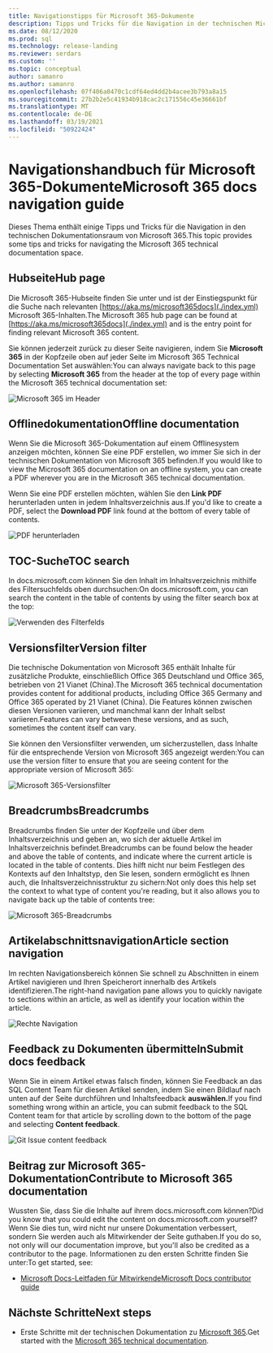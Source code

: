 ```yaml
---
title: Navigationstipps für Microsoft 365-Dokumente
description: Tipps und Tricks für die Navigation in der technischen Microsoft 365-Dokumentation – hier finden Sie Informationen wie die Hubseite, das Inhaltsverzeichnis, die Kopfzeile sowie die Verwendung der Breadcrumbs und die Verwendung des Versionsfilters.
ms.date: 08/12/2020
ms.prod: sql
ms.technology: release-landing
ms.reviewer: serdars
ms.custom: ''
ms.topic: conceptual
author: samanro
ms.author: samanro
ms.openlocfilehash: 07f406a0470c1cdf64ed4dd2b4acee3b793a8a15
ms.sourcegitcommit: 27b2b2e5c41934b918cac2c171556c45e36661bf
ms.translationtype: MT
ms.contentlocale: de-DE
ms.lasthandoff: 03/19/2021
ms.locfileid: "50922424"
---
```

# <a name="microsoft-365-docs-navigation-guide"></a><span data-ttu-id="8d107-103">Navigationshandbuch für Microsoft 365-Dokumente</span><span class="sxs-lookup"><span data-stu-id="8d107-103">Microsoft 365 docs navigation guide</span></span>

<span data-ttu-id="8d107-104">Dieses Thema enthält einige Tipps und Tricks für die Navigation in den technischen Dokumentationsraum von Microsoft 365.</span><span class="sxs-lookup"><span data-stu-id="8d107-104">This topic provides some tips and tricks for navigating the Microsoft 365 technical documentation space.</span></span>  

## <a name="hub-page"></a><span data-ttu-id="8d107-105">Hubseite</span><span class="sxs-lookup"><span data-stu-id="8d107-105">Hub page</span></span>

<span data-ttu-id="8d107-106">Die Microsoft 365-Hubseite finden Sie unter und ist der Einstiegspunkt für die Suche nach relevanten [https://aka.ms/microsoft365docs](./index.yml) Microsoft 365-Inhalten.</span><span class="sxs-lookup"><span data-stu-id="8d107-106">The Microsoft 365 hub page can be found at [https://aka.ms/microsoft365docs](./index.yml) and is the entry point for finding relevant Microsoft 365 content.</span></span>

<span data-ttu-id="8d107-107">Sie können jederzeit zurück zu dieser Seite navigieren, indem Sie **Microsoft 365** in der Kopfzeile oben auf jeder Seite im Microsoft 365 Technical Documentation Set auswählen:</span><span class="sxs-lookup"><span data-stu-id="8d107-107">You can always navigate back to this page by selecting **Microsoft 365** from the header at the top of every page within the Microsoft 365 technical documentation set:</span></span>

![Microsoft 365 im Header](media/m365-header-cursor.png)

## <a name="offline-documentation"></a><span data-ttu-id="8d107-109">Offlinedokumentation</span><span class="sxs-lookup"><span data-stu-id="8d107-109">Offline documentation</span></span>

<span data-ttu-id="8d107-110">Wenn Sie die Microsoft 365-Dokumentation auf einem Offlinesystem anzeigen möchten, können Sie eine PDF erstellen, wo immer Sie sich in der technischen Dokumentation von Microsoft 365 befinden.</span><span class="sxs-lookup"><span data-stu-id="8d107-110">If you would like to view the Microsoft 365 documentation on an offline system, you can create a PDF wherever you are in the Microsoft 365 technical documentation.</span></span>

<span data-ttu-id="8d107-111">Wenn Sie eine PDF erstellen möchten, wählen Sie den **Link PDF** herunterladen unten in jedem Inhaltsverzeichnis aus.</span><span class="sxs-lookup"><span data-stu-id="8d107-111">If you'd like to create a PDF, select the **Download PDF** link found at the bottom of every table of contents.</span></span>

![PDF herunterladen](media/m365-download-pdf-cursor.png)

## <a name="toc-search"></a><span data-ttu-id="8d107-113">TOC-Suche</span><span class="sxs-lookup"><span data-stu-id="8d107-113">TOC search</span></span> 
<span data-ttu-id="8d107-114">In docs.microsoft.com können Sie den Inhalt im Inhaltsverzeichnis mithilfe des Filtersuchfelds oben durchsuchen:</span><span class="sxs-lookup"><span data-stu-id="8d107-114">On docs.microsoft.com, you can search the content in the table of contents by using the filter search box at the top:</span></span>

![Verwenden des Filterfelds](media/m365-filter-by-title.png)

## <a name="version-filter"></a><span data-ttu-id="8d107-116">Versionsfilter</span><span class="sxs-lookup"><span data-stu-id="8d107-116">Version filter</span></span>
<span data-ttu-id="8d107-117">Die technische Dokumentation von Microsoft 365 enthält Inhalte für zusätzliche Produkte, einschließlich Office 365 Deutschland und Office 365, betrieben von 21 Vianet (China).</span><span class="sxs-lookup"><span data-stu-id="8d107-117">The Microsoft 365 technical documentation provides content for additional products, including Office 365 Germany and Office 365 operated by 21 Vianet (China).</span></span> <span data-ttu-id="8d107-118">Die Features können zwischen diesen Versionen variieren, und manchmal kann der Inhalt selbst variieren.</span><span class="sxs-lookup"><span data-stu-id="8d107-118">Features can vary between these versions, and as such, sometimes the content itself can vary.</span></span>

<span data-ttu-id="8d107-119">Sie können den Versionsfilter verwenden, um sicherzustellen, dass Inhalte für die entsprechende Version von Microsoft 365 angezeigt werden:</span><span class="sxs-lookup"><span data-stu-id="8d107-119">You can use the version filter to ensure that you are seeing content for the appropriate version of Microsoft 365:</span></span>

![Microsoft 365-Versionsfilter](media/m365-version-filter.png)

## <a name="breadcrumbs"></a><span data-ttu-id="8d107-121">Breadcrumbs</span><span class="sxs-lookup"><span data-stu-id="8d107-121">Breadcrumbs</span></span>

<span data-ttu-id="8d107-122">Breadcrumbs finden Sie unter der Kopfzeile und über dem Inhaltsverzeichnis und geben an, wo sich der aktuelle Artikel im Inhaltsverzeichnis befindet.</span><span class="sxs-lookup"><span data-stu-id="8d107-122">Breadcrumbs can be found below the header and above the table of contents, and indicate where the current article is located in the table of contents.</span></span>  <span data-ttu-id="8d107-123">Dies hilft nicht nur beim Festlegen des Kontexts auf den Inhaltstyp, den Sie lesen, sondern ermöglicht es Ihnen auch, die Inhaltsverzeichnisstruktur zu sichern:</span><span class="sxs-lookup"><span data-stu-id="8d107-123">Not only does this help set the context to what type of content you're reading, but it also allows you to navigate back up the table of contents tree:</span></span>

![Microsoft 365-Breadcrumbs](media/m365-breadcrumb.png)

## <a name="article-section-navigation"></a><span data-ttu-id="8d107-125">Artikelabschnittsnavigation</span><span class="sxs-lookup"><span data-stu-id="8d107-125">Article section navigation</span></span>

<span data-ttu-id="8d107-126">Im rechten Navigationsbereich können Sie schnell zu Abschnitten in einem Artikel navigieren und Ihren Speicherort innerhalb des Artikels identifizieren.</span><span class="sxs-lookup"><span data-stu-id="8d107-126">The right-hand navigation pane allows you to quickly navigate to sections within an article, as well as identify your location within the article.</span></span>  

![Rechte Navigation](media/m365-article-sections.png)

## <a name="submit-docs-feedback"></a><span data-ttu-id="8d107-128">Feedback zu Dokumenten übermitteln</span><span class="sxs-lookup"><span data-stu-id="8d107-128">Submit docs feedback</span></span>

<span data-ttu-id="8d107-129">Wenn Sie in einem Artikel etwas falsch finden, können Sie Feedback an das SQL Content Team für diesen Artikel senden, indem Sie einen Bildlauf nach unten auf der Seite durchführen und Inhaltsfeedback **auswählen.**</span><span class="sxs-lookup"><span data-stu-id="8d107-129">If you find something wrong within an article, you can submit feedback to the SQL Content team for that article by scrolling down to the bottom of the page and selecting **Content feedback**.</span></span>

![Git Issue content feedback](media/m365-article-feedback.png)

## <a name="contribute-to-microsoft-365-documentation"></a><span data-ttu-id="8d107-131">Beitrag zur Microsoft 365-Dokumentation</span><span class="sxs-lookup"><span data-stu-id="8d107-131">Contribute to Microsoft 365 documentation</span></span>

<span data-ttu-id="8d107-132">Wussten Sie, dass Sie die Inhalte auf ihrem docs.microsoft.com können?</span><span class="sxs-lookup"><span data-stu-id="8d107-132">Did you know that you could edit the content on docs.microsoft.com yourself?</span></span> <span data-ttu-id="8d107-133">Wenn Sie dies tun, wird nicht nur unsere Dokumentation verbessert, sondern Sie werden auch als Mitwirkender der Seite guthaben.</span><span class="sxs-lookup"><span data-stu-id="8d107-133">If you do so, not only will our documentation improve, but you'll also be credited as a contributor to the page.</span></span> <span data-ttu-id="8d107-134">Informationen zu den ersten Schritte finden Sie unter:</span><span class="sxs-lookup"><span data-stu-id="8d107-134">To get started, see:</span></span>

- [<span data-ttu-id="8d107-135">Microsoft Docs-Leitfaden für Mitwirkende</span><span class="sxs-lookup"><span data-stu-id="8d107-135">Microsoft Docs contributor guide</span></span>](/contribute/)

## <a name="next-steps"></a><span data-ttu-id="8d107-136">Nächste Schritte</span><span class="sxs-lookup"><span data-stu-id="8d107-136">Next steps</span></span>

- <span data-ttu-id="8d107-137">Erste Schritte mit der technischen Dokumentation zu [Microsoft 365](index.yml).</span><span class="sxs-lookup"><span data-stu-id="8d107-137">Get started with the [Microsoft 365 technical documentation](index.yml).</span></span>
